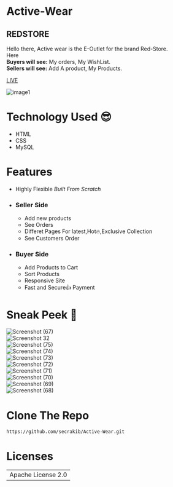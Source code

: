 # Active-Wear

## REDSTORE
Hello there, Active wear is the E-Outlet for the brand Red-Store.  
Here  
**Buyers will see:** My orders, My WishList.  
**Sellers will see:** Add A product, My Products.

[LIVE](red-wear.rf.gd)

![image1](https://github.com/user-attachments/assets/50185cc3-a278-4375-a78e-5a05d0aab2ef)

# Technology Used :sunglasses:
* HTML
* CSS
* MySQL

# Features
- Highly Flexible *Built From Scratch*
- ### Seller Side
  - Add new products
  - See Orders
  - Differet Pages For latest,Hot🔥,Exclusive Collection
  - See Customers Order
- ### Buyer Side
  - Add Products to Cart
  - Sort Products
  - Responsive Site
  - Fast and Secure👍 Payment

# Sneak Peek 👀

![Screenshot (67)](https://github.com/user-attachments/assets/42f068f8-d4f4-4d8e-81dc-741c325fd75d)  
![Screenshot 32](https://github.com/user-attachments/assets/3206d765-f58f-42ee-8b08-40803f7e2898)  
![Screenshot (75)](https://github.com/user-attachments/assets/b3f46742-f6cf-497d-8450-a7fe90d93eff)  
![Screenshot (74)](https://github.com/user-attachments/assets/cb5177d8-7ce5-493f-8019-3395868051f7)  
![Screenshot (73)](https://github.com/user-attachments/assets/fd666e4a-1099-4b28-99be-694c833519a9)  
![Screenshot (72)](https://github.com/user-attachments/assets/323e92c3-ee92-4f6a-a097-1269cdf1ae0f)  
![Screenshot (71)](https://github.com/user-attachments/assets/5bcf7eeb-b281-4a7b-a235-62503358ef36)  
![Screenshot (70)](https://github.com/user-attachments/assets/bb43b831-3a1c-4265-a1b6-fb0d807e7c5c)  
![Screenshot (69)](https://github.com/user-attachments/assets/5dbbf84b-e9f9-4658-a566-8bc0df0a1d2e)  
![Screenshot (68)](https://github.com/user-attachments/assets/d4edce51-209c-4316-a4fa-e48478accbc4)  

# Clone The Repo

``` 
https://github.com/secrakib/Active-Wear.git  
```
# Licenses
<table><tr><td>Apache License 2.0</td></tr></table>






